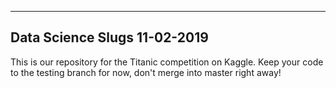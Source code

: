 ------------------
Data Science Slugs
11-02-2019
------------------

This is our repository for the Titanic competition on Kaggle.
Keep your code to the testing branch for now, don't merge 
into master right away!

